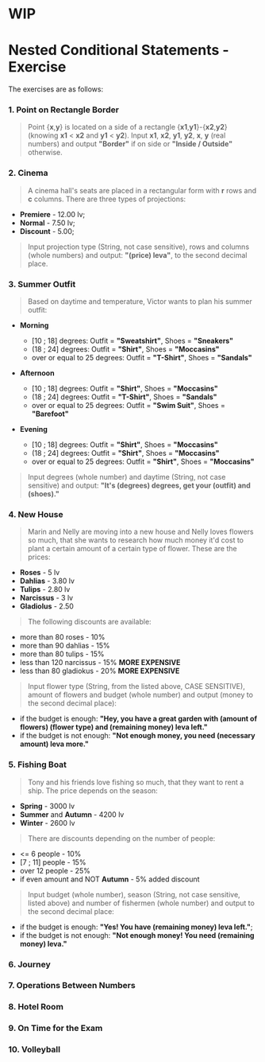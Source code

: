 # WIP

# Nested Conditional Statements - Exercise

The exercises are as follows:

### 1. Point on Rectangle Border
> Point {**x**,**y**} is located on a side of a rectangle {**x1**,**y1**}-{**x2**,**y2**} (knowing **x1** < **x2** and **y1** < **y2**). Input **x1**, **x2**, **y1**, **y2**, **x**, **y** (real numbers) and output **"Border"** if on side or **"Inside / Outside"** otherwise.

### 2. Cinema
> A cinema hall's seats are placed in a rectangular form with **r** rows and **c** columns. There are three types of projections:
  - **Premiere** - 12.00 lv;
  - **Normal** - 7.50 lv;
  - **Discount** - 5.00;
> Input projection type (String, not case sensitive), rows and columns (whole numbers) and output: **"(price) leva"**, to the second decimal place.

### 3. Summer Outfit
> Based on daytime and temperature, Victor wants to plan his summer outfit:
  - **Morning**
    - [10 ; 18] degrees: Outfit = **"Sweatshirt"**, Shoes = **"Sneakers"**
    - (18 ; 24] degrees: Outfit = **"Shirt"**, Shoes = **"Moccasins"**
    - over or equal to 25 degrees: Outfit = **"T-Shirt"**, Shoes = **"Sandals"**
    
  - **Afternoon**
    - [10 ; 18] degrees: Outfit = **"Shirt"**, Shoes = **"Moccasins"**
    - (18 ; 24] degrees: Outfit = **"T-Shirt"**, Shoes = **"Sandals"**
    - over or equal to 25 degrees: Outfit = **"Swim Suit"**, Shoes = **"Barefoot"**

  - **Evening**
    - [10 ; 18] degrees: Outfit = **"Shirt"**, Shoes = **"Moccasins"**
    - (18 ; 24] degrees: Outfit = **"Shirt"**, Shoes = **"Moccasins"**
    - over or equal to 25 degrees: Outfit = **"Shirt"**, Shoes = **"Moccasins"**

> Input degrees (whole number) and daytime (String, not case sensitive) and output: **"It's (degrees) degrees, get your (outfit) and (shoes)."**

### 4. New House
> Marin and Nelly are moving into a new house and Nelly loves flowers so much, that she wants to research how much money it'd cost to plant a certain amount of a certain type of flower. These are the prices:
  - **Roses** - 5 lv
  - **Dahlias** - 3.80 lv
  - **Tulips** - 2.80 lv
  - **Narcissus** - 3 lv
  - **Gladiolus** - 2.50
  
> The following discounts are available:
  - more than 80 roses - 10%
  - more than 90 dahlias - 15%
  - more than 80 tulips - 15%
  - less than 120 narcissus - 15% **MORE EXPENSIVE**
  - less than 80 gladiokus - 20% **MORE EXPENSIVE**
  
> Input flower type (String, from the listed above, CASE SENSITIVE), amount of flowers and budget (whole number) and output (money to the second decimal place):
  - if the budget is enough: **"Hey, you have a great garden with (amount of flowers) (flower type) and (remaining money) leva left."**
  - if the budget is not enough: **"Not enough money, you need (necessary amount) leva more."**

### 5. Fishing Boat
> Tony and his friends love fishing so much, that they want to rent a ship. The price depends on the season:
  - **Spring** - 3000 lv
  - **Summer** and **Autumn** - 4200 lv
  - **Winter** - 2600 lv
  
> There are discounts depending on the number of people:
  - <= 6 people - 10%
  - [7 ; 11] people - 15%
  - over 12 people - 25%
  - if even amount and NOT **Autumn** - 5% added discount
  
> Input budget (whole number), season (String, not case sensitive, listed above) and number of fishermen (whole number) and output to the second decimal place:
  - if the budget is enough: **"Yes! You have (remaining money) leva left."**;
  - if the budget is not enough: **"Not enough money! You need (remaining money) leva."**

### 6. Journey
> 

### 7. Operations Between Numbers
> 

### 8. Hotel Room
> 

### 9. On Time for the Exam
> 

### 10. Volleyball
> 
